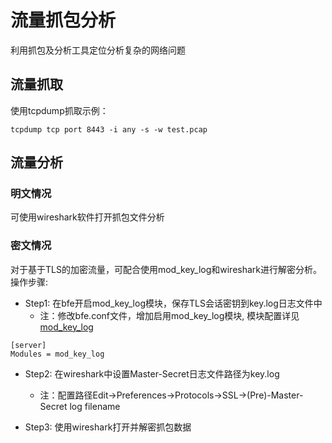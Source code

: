 # 流量抓包分析

利用抓包及分析工具定位分析复杂的网络问题

## 流量抓取

使用tcpdump抓取示例：

```
tcpdump tcp port 8443 -i any -s -w test.pcap
```

## 流量分析

### 明文情况

可使用wireshark软件打开抓包文件分析

### 密文情况

对于基于TLS的加密流量，可配合使用mod_key_log和wireshark进行解密分析。操作步骤:

* Step1: 在bfe开启mod_key_log模块，保存TLS会话密钥到key.log日志文件中
  * 注：修改bfe.conf文件，增加启用mod_key_log模块, 模块配置详见[mod_key_log](../modules/mod_key_log/mod_key_log.md)

```
[server]
Modules = mod_key_log
```

* Step2: 在wireshark中设置Master-Secret日志文件路径为key.log
  * 注：配置路径Edit→Preferences→Protocols→SSL→(Pre)-Master-Secret log filename

* Step3: 使用wireshark打开并解密抓包数据
